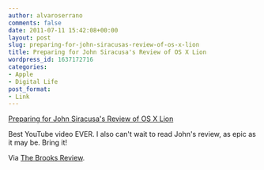 ```yaml
---
author: alvaroserrano
comments: false
date: 2011-07-11 15:42:08+00:00
layout: post
slug: preparing-for-john-siracusas-review-of-os-x-lion
title: Preparing for John Siracusa's Review of OS X Lion
wordpress_id: 1637172716
categories:
- Apple
- Digital Life
post_format:
- Link
---
```


[Preparing for John Siracusa's Review of OS X Lion](http://www.youtube.com/watch?v=nhOG25fM8so)

Best YouTube video EVER. I also can't wait to read John's review, as epic as it may be. Bring it!

Via [The Brooks Review](http://brooksreview.net/2011/07/epic/).

